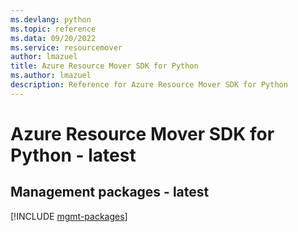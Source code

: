 ```yaml
---
ms.devlang: python
ms.topic: reference
ms.data: 09/20/2022
ms.service: resourcemover
author: lmazuel
title: Azure Resource Mover SDK for Python
ms.author: lmazuel
description: Reference for Azure Resource Mover SDK for Python
---
```

# Azure Resource Mover SDK for Python - latest

## Management packages - latest
[!INCLUDE [mgmt-packages](resource-mover-mgmt-index.md)]